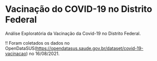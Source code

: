 # Vacinação do COVID-19 no Distrito Federal
Análise Exploratória da Vacinação da Covid-19 no Distrito Federal.

‼ Foram coletados os dados no OpenDataSUS(https://opendatasus.saude.gov.br/dataset/covid-19-vacinacao) no 16/08/2021.




